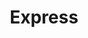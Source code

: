 ---
title: "Express"
url: /ciudad-autonoma-de-buenos-aires/express-avenida-juan-bautista-alberdi-2/
shop: comodidad
---